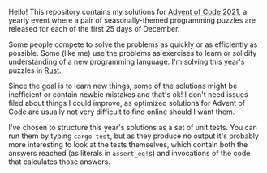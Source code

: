 Hello! This repository contains my solutions for [Advent of Code 2021](https://adventofcode.com/2021), a yearly event
where a pair of seasonally-themed programming puzzles are released for each of the first 25 days of December.

Some people compete to solve the problems as quickly or as efficiently as possible. Some (like me) use the problems as
exercises to learn or solidify understanding of a new programming language. I'm solving this year's puzzles
in [Rust](https://www.rust-lang.org).

Since the goal is to learn new things, some of the solutions might be inefficient or contain newbie mistakes and that's
ok! I don't need issues filed about things I could improve, as optimized solutions for Advent of Code are usually not
very difficult to find online should I want them.

I've chosen to structure this year's solutions as a set of unit tests. You can run them by typing `cargo test`, but as
they produce no output it's probably more interesting to look at the tests themselves, which contain both the answers
reached (as literals in `assert_eq!`s) and invocations of the code that calculates those answers.